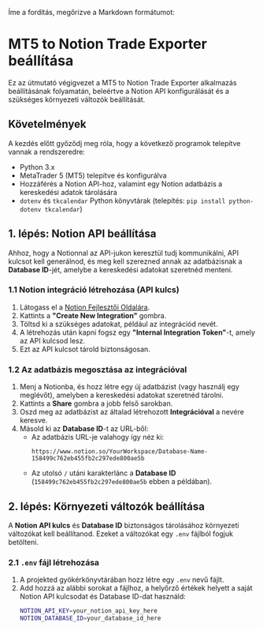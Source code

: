 Íme a fordítás, megőrizve a Markdown formátumot:

# MT5 to Notion Trade Exporter beállítása

Ez az útmutató végigvezet a MT5 to Notion Trade Exporter alkalmazás beállításának folyamatán, beleértve a Notion API konfigurálását és a szükséges környezeti változók beállítását.

## Követelmények

A kezdés előtt győződj meg róla, hogy a következő programok telepítve vannak a rendszeredre:

- Python 3.x
- MetaTrader 5 (MT5) telepítve és konfigurálva
- Hozzáférés a Notion API-hoz, valamint egy Notion adatbázis a kereskedési adatok tárolására
- `dotenv` és `tkcalendar` Python könyvtárak (telepítés: `pip install python-dotenv tkcalendar`)

## 1. lépés: Notion API beállítása

Ahhoz, hogy a Notionnal az API-jukon keresztül tudj kommunikálni, API kulcsot kell generálnod, és meg kell szerezned annak az adatbázisnak a **Database ID**-jét, amelybe a kereskedési adatokat szeretnéd menteni.

### 1.1 Notion integráció létrehozása (API kulcs)

1. Látogass el a [Notion Fejlesztői Oldalára](https://www.notion.so/my-integrations).
2. Kattints a **"Create New Integration"** gombra.
3. Töltsd ki a szükséges adatokat, például az integrációd nevét.
4. A létrehozás után kapni fogsz egy **"Internal Integration Token"**-t, amely az API kulcsod lesz.
5. Ezt az API kulcsot tárold biztonságosan.

### 1.2 Az adatbázis megosztása az integrációval

1. Menj a Notionba, és hozz létre egy új adatbázist (vagy használj egy meglévőt), amelyben a kereskedési adatokat szeretnéd tárolni.
2. Kattints a **Share** gombra a jobb felső sarokban.
3. Oszd meg az adatbázist az általad létrehozott **Integrációval** a nevére keresve.
4. Másold ki az **Database ID**-t az URL-ből:
   - Az adatbázis URL-je valahogy így néz ki:
     ```
     https://www.notion.so/YourWorkspace/Database-Name-158499c762eb455fb2c297ede800ae5b
     ```
   - Az utolsó `/` utáni karakterlánc a **Database ID** (`158499c762eb455fb2c297ede800ae5b` ebben a példában).

## 2. lépés: Környezeti változók beállítása

A **Notion API kulcs** és **Database ID** biztonságos tárolásához környezeti változókat kell beállítanod. Ezeket a változókat egy `.env` fájlból fogjuk betölteni.

### 2.1 `.env` fájl létrehozása

1. A projekted gyökérkönyvtárában hozz létre egy `.env` nevű fájlt.
2. Add hozzá az alábbi sorokat a fájlhoz, a helyőrző értékek helyett a saját Notion API kulcsodat és Database ID-dat használd:
   ```bash
   NOTION_API_KEY=your_notion_api_key_here
   NOTION_DATABASE_ID=your_database_id_here
   ```